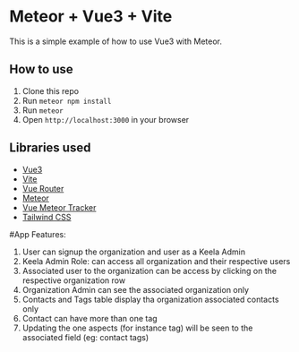 # Meteor + Vue3 + Vite

This is a simple example of how to use Vue3 with Meteor.

## How to use

1. Clone this repo
2. Run `meteor npm install`
3. Run `meteor`
4. Open `http://localhost:3000` in your browser

## Libraries used

- [Vue3](https://v3.vuejs.org/)
- [Vite](https://vitejs.dev/)
- [Vue Router](https://next.router.vuejs.org/)
- [Meteor](https://www.meteor.com/)
- [Vue Meteor Tracker](https://github.com/meteor-vue/vue-meteor-tracker)
- [Tailwind CSS](https://tailwindcss.com/)

#App Features:
1. User can signup the organization and user as a Keela Admin
2. Keela Admin Role: can access all organization and their respective users 
3. Associated user to the organization can be access by clicking on the respective organization row 
4. Organization Admin can see the associated organization only 
5. Contacts and Tags table display tha organization associated contacts only 
6. Contact can have more than one tag 
7. Updating the one aspects (for instance tag) will be seen to the associated field (eg: contact tags)
